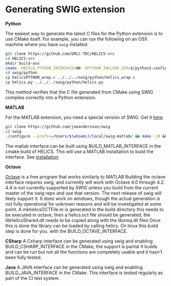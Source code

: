 
Generating SWIG extension
=========================

**Python**

The easiest way to generate the latest C files for the Python extension is to use CMake itself.
For example, you can run the following on an OSX machine where you have `swig` installed.

```bash
git clone https://github.com/GMLC-TDC/HELICS-src
cd HELICS-src
mkdir build-osx
cmake -DBUILD_PYTHON_INTERFACE=ON -DPYTHON_INCLUDE_DIR=$(python3-config --prefix)/include/python3.6m/ -DCMAKE_INSTALL_PREFIX=/Users/$(whoami)/local/helics-develop/ .. && make -j 8 && make install
cd swig/python
cp helicsPYTHON_wrap.c ../../../swig/python/helics_wrap.c
cp helics.py ../../../swig/python/helics.py
```

This method verifies that the C file generated from CMake using SWIG compiles correctly into a Python extension.

**MATLAB**

For the MATLAB extension, you need a special version of SWIG. Get it [here](https://github.com/jaeandersson/swig).

```bash
git clone https://github.com/jaeandersson/swig
cd swig
./configure --prefix=/Users/$(whoami)/local/swig-matlab/ && make -j8 && make install
```
The matlab interface can  be built using BUILD_MATLAB_INTERFACE in the cmake build of HELICS.  This will use a MATLAB installation to build the interface. See [installation](../installation/language.html)

**Octave**

[Octave](https://www.gnu.org/software/octave/) is a free program that works similarly to MATLAB
Building the octave interface requires swig, and currently will work with Octave 4.0 through 4.2.  4.4 is not currently supported by SWIG unless you build from the current master of the swig repo and use that version.  The next release of swig will likely support it.  It does work on windows, though the actual generation is not fully operational for unknown reasons and will be investigated at some point.  A mkhelicsOCTFile.m is generated in the build directory this needs to be executed in octave, then a helics.oct file should be generated, the libHelicsShared.dll needs to be copied along with the libzmq.dll files Once this is done the library can be loaded by calling helics.   On linux this build step is done for you. with the BUILD_OCTAVE_INTERFACE.

**CSharp**
A Csharp interface can be generated using swig and enabling BUILD_CSHARP_INTERFACE in the CMake,  the support is partial It builds and can be run but not all the functions are completely usable and it hasn't been fully tested.

**Java**
A JAVA interface can be generated using swig and enabling BUILD_JAVA_INTERFACE in the CMake.  This interface is tested regularly as part of the CI test system.
